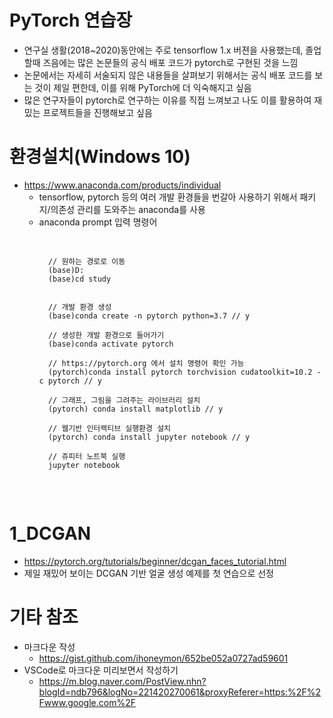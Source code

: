 PyTorch 연습장
=========

+ 연구실 생활(2018~2020)동안에는 주로 tensorflow 1.x 버젼을 사용했는데, 졸업할때 즈음에는 많은 논문들의 공식 배포 코드가 pytorch로 구현된 것을 느낌
+ 논문에서는 자세히 서술되지 않은 내용들을 살펴보기 위해서는 공식 배포 코드를 보는 것이 제일 편한데, 이를 위해 PyTorch에 더 익숙해지고 싶음
+ 많은 연구자들이 pytorch로 연구하는 이유를 직접 느껴보고 나도 이를 활용하여 재밌는 프로젝트들을 진행해보고 싶음


환경설치(Windows 10)
============
+ https://www.anaconda.com/products/individual   
    - tensorflow, pytorch 등의 여러 개발 환경들을 번갈아 사용하기 위해서 패키지/의존성 관리를 도와주는 anaconda를 사용
    + anaconda prompt 입력 명령어
        <pre>
        <code>

        // 원하는 경로로 이동
        (base)D:
        (base)cd study


        // 개발 환경 생성
        (base)conda create -n pytorch python=3.7 // y

        // 생성한 개발 환경으로 들어가기
        (base)conda activate pytorch

        // https://pytorch.org 에서 설치 명령어 확인 가능
        (pytorch)conda install pytorch torchvision cudatoolkit=10.2 -c pytorch // y

        // 그래프, 그림을 그려주는 라이브러리 설치
        (pytorch) conda install matplotlib // y

        // 웹기반 인터랙티브 실행환경 설치
        (pytorch) conda install jupyter notebook // y

        // 쥬피터 노트북 실행
        jupyter notebook
        </code>


1_DCGAN
===============
+ https://pytorch.org/tutorials/beginner/dcgan_faces_tutorial.html
+ 제일 재밌어 보이는 DCGAN 기반 얼굴 생성 예제를 첫 연습으로 선정

기타 참조
==============
+ 마크다운 작성
    - https://gist.github.com/ihoneymon/652be052a0727ad59601
+ VSCode로 마크다운 미리보면서 작성하기
    - https://m.blog.naver.com/PostView.nhn?blogId=ndb796&logNo=221420270061&proxyReferer=https:%2F%2Fwww.google.com%2F